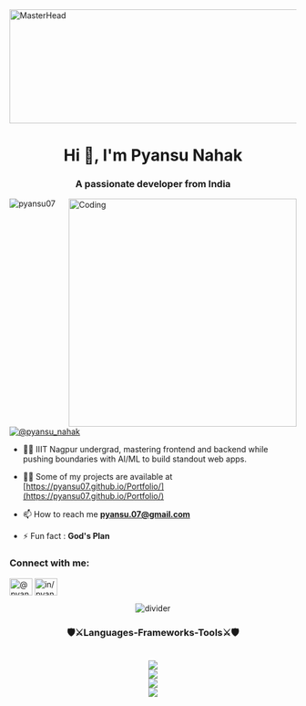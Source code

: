 <img src="https://i.pinimg.com/originals/d4/81/f3/d481f3c72e283309071f79e01b05c06d.gif" width="1050" height="200" alt="MasterHead">
<h1 align="center">Hi 👋, I'm Pyansu Nahak</h1>
<!-- <div align="center">
  <img src="https://raw.githubusercontent.com/naruhitokaide/naruhitokaide/main/divider2.png" alt="divider"/>
</div>  -->
<h3 align="center">A passionate developer from India</h3>

<img align="right" alt="Coding" width="400" src="https://cdn.dribbble.com/users/330915/screenshots/3587000/10_coding_dribbble.gif">

<p align="left"> <img src="https://komarev.com/ghpvc/?username=pyansu07&label=Profile%20views&color=0e75b6&style=flat" alt="pyansu07" /> </p>

<p align="left"> <a href="https://twitter.com/@pyansu_nahak" target="blank"><img src="https://img.shields.io/twitter/follow/@pyansu_nahak?logo=twitter&style=for-the-badge" alt="@pyansu_nahak" /></a> </p>

- 👨‍💻  IIIT Nagpur undergrad, mastering frontend and backend while pushing boundaries with AI/ML to build standout web apps.

- 👨‍💻 Some of my projects are available at [https://pyansu07.github.io/Portfolio/](https://pyansu07.github.io/Portfolio/)

- 📫 How to reach me **pyansu.07@gmail.com**

- ⚡ Fun fact : **God's Plan**

<h3 align="left">Connect with me:</h3>
<p align="left">
<a href="https://twitter.com/@pyansu_nahak" target="blank"><img align="center" src="https://raw.githubusercontent.com/rahuldkjain/github-profile-readme-generator/master/src/images/icons/Social/twitter.svg" alt="@pyansu_nahak" height="30" width="40" /></a>
<a href="https://linkedin.com/in/in/pyansu-nahak-015a3024b" target="blank"><img align="center" src="https://raw.githubusercontent.com/rahuldkjain/github-profile-readme-generator/master/src/images/icons/Social/linked-in-alt.svg" alt="in/pyansu-nahak-015a3024b" height="30" width="40" /></a>
</p>
<div align="center">
  <img src="https://raw.githubusercontent.com/naruhitokaide/naruhitokaide/main/divider2.png" alt="divider"/>
</div> 
<h3 align="center">🛡️⚔️Languages-Frameworks-Tools⚔️🛡️</h3>
<br/>
<div align="center">
<a href="https://skillicons.dev">
<img src="https://skillicons.dev/icons?i=mongodb,mysql,postgres,redis,firebase"/><br>
<img src="https://skillicons.dev/icons?i=js,html,css,c,cpp,typescript,php,python,java"/><br>
<img src="https://skillicons.dev/icons?i=react,nextjs,nodejs,express,vite,bootstrap,redux,tailwind,threejs,babel,materialui,qt"/><br>
<img src="https://skillicons.dev/icons?i=tensorflow,sklearn,ps,figma,matlab,postman,linux,github,git,stackoverflow,androidstudio,pycharm,sublime,vscode,visualstudio"/>
</a>
</div>


